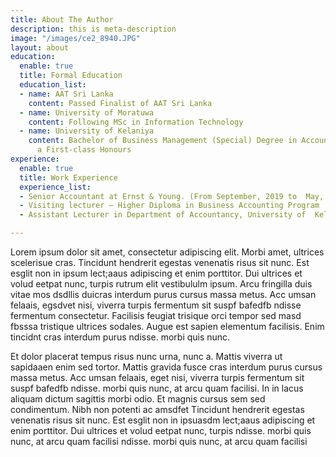 ```yaml
---
title: About The Author
description: this is meta-description
image: "/images/ce2_8940.JPG"
layout: about
education:
  enable: true
  title: Formal Education
  education_list:
  - name: AAT Sri Lanka
    content: Passed Finalist of AAT Sri Lanka
  - name: University of Moratuwa
    content: Following MSc in Information Technology
  - name: University of Kelaniya
    content: Bachelor of Business Management (Special) Degree in Accountancy  with
      a First-class Honours
experience:
  enable: true
  title: Work Experience
  experience_list:
  - Senior Accountant at Ernst & Young. (From September, 2019 to  May, 2021)
  - Visiting lecturer – Higher Diploma in Business Accounting Program
  - Assistant Lecturer in Department of Accountancy, University of  Kelaniya

---
```

Lorem ipsum dolor sit amet, consectetur adipiscing elit. Morbi amet, ultrices scelerisue cras. Tincidunt hendrerit egestas venenatis risus sit nunc. Est esglit non in ipsum lect;aaus adipiscing et enim porttitor. Dui ultrices et volud eetpat nunc, turpis rutrum elit vestibululm ipsum. Arcu fringilla duis vitae mos dsdllis duicras interdum purus cursus massa metus. Acc umsan felaais, egsdvet nisi, viverra turpis fermentum sit suspf bafedfb ndisse fermentum consectetur. Facilisis feugiat trisique orci tempor sed masd fbsssa tristique ultrices sodales. Augue est sapien elementum facilisis. Enim tincidnt cras interdum purus  ndisse.  morbi quis nunc.


Et dolor placerat tempus risus nunc urna, nunc a. Mattis viverra ut sapidaaen enim sed tortor. Mattis gravida fusce cras interdum purus cursus massa metus. Acc umsan felaais, eget nisi, viverra turpis fermentum sit suspf bafedfb ndisse.  morbi quis nunc, at arcu quam facilisi. In in lacus aliquam dictum sagittis morbi odio. Et magnis cursus sem sed condimentum. Nibh non potenti ac amsdfet Tincidunt hendrerit egestas venenatis risus sit nunc. Est esglit non in ipsuasdm lect;aaus adipiscing et enim porttitor. Dui ultrices et volud eetpat nunc, turpis  ndisse.  morbi quis nunc, at arcu quam facilisi  ndisse.  morbi quis nunc, at arcu quam facilisi